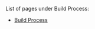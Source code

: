 List of pages under Build Process:
- [Build Process](\Orphaned-pages\Build-Process\Build-Process)

 



